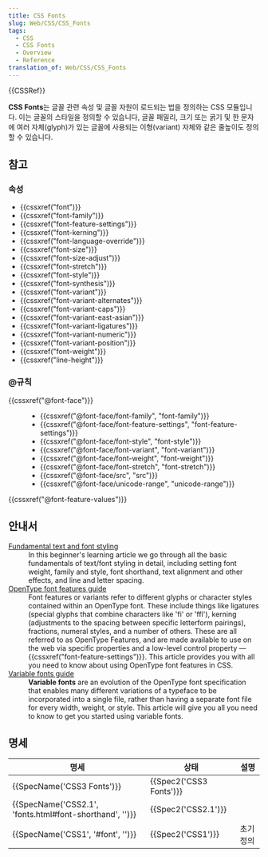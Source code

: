 ```yaml
---
title: CSS Fonts
slug: Web/CSS/CSS_Fonts
tags:
  - CSS
  - CSS Fonts
  - Overview
  - Reference
translation_of: Web/CSS/CSS_Fonts
---
```

<div>{{CSSRef}}</div>

<p><strong>CSS Fonts</strong>는 글꼴 관련 속성 및 글꼴 자원이 로드되는 법을 정의하는 CSS 모듈입니다. 이는 글꼴의 스타일을 정의할 수 있습니다, 글꼴 패밀리, 크기 또는 굵기 및 한 문자에 여러 자체(glyph)가 있는 글꼴에 사용되는 이형(variant) 자체와 같은 줄높이도 정의할 수 있습니다.</p>

<h2 id="참고">참고</h2>

<h3 id="속성">속성</h3>

<div class="index">
<ul>
 <li>{{cssxref("font")}}</li>
 <li>{{cssxref("font-family")}}</li>
 <li>{{cssxref("font-feature-settings")}}</li>
 <li>{{cssxref("font-kerning")}}</li>
 <li>{{cssxref("font-language-override")}}</li>
 <li>{{cssxref("font-size")}}</li>
 <li>{{cssxref("font-size-adjust")}}</li>
 <li>{{cssxref("font-stretch")}}</li>
 <li>{{cssxref("font-style")}}</li>
 <li>{{cssxref("font-synthesis")}}</li>
 <li>{{cssxref("font-variant")}}</li>
 <li>{{cssxref("font-variant-alternates")}}</li>
 <li>{{cssxref("font-variant-caps")}}</li>
 <li>{{cssxref("font-variant-east-asian")}}</li>
 <li>{{cssxref("font-variant-ligatures")}}</li>
 <li>{{cssxref("font-variant-numeric")}}</li>
 <li>{{cssxref("font-variant-position")}}</li>
 <li>{{cssxref("font-weight")}}</li>
 <li>{{cssxref("line-height")}}</li>
</ul>
</div>

<h3 id="규칙">@규칙</h3>

<dl>
 <dt>{{cssxref("@font-face")}}</dt>
 <dd>
 <div class="index">
 <ul>
  <li>{{cssxref("@font-face/font-family", "font-family")}}</li>
  <li>{{cssxref("@font-face/font-feature-settings", "font-feature-settings")}}</li>
  <li>{{cssxref("@font-face/font-style", "font-style")}}</li>
  <li>{{cssxref("@font-face/font-variant", "font-variant")}}</li>
  <li>{{cssxref("@font-face/font-weight", "font-weight")}}</li>
  <li>{{cssxref("@font-face/font-stretch", "font-stretch")}}</li>
  <li>{{cssxref("@font-face/src", "src")}}</li>
  <li>{{cssxref("@font-face/unicode-range", "unicode-range")}}</li>
 </ul>
 </div>
 </dd>
 <dt>{{cssxref("@font-feature-values")}}</dt>
</dl>

<h2 id="안내서">안내서</h2>

<dl>
 <dt><a href="https://developer.mozilla.org/en-US/docs/Learn/CSS/Styling_text/Fundamentals">Fundamental text and font styling</a></dt>
 <dd>In this beginner's learning article we go through all the basic fundamentals of text/font styling in detail, including setting font weight, family and style, font shorthand, text alignment and other effects, and line and letter spacing.</dd>
 <dt><a href="https://developer.mozilla.org/en-US/docs/Web/CSS/CSS_Fonts/OpenType_fonts_guide">OpenType font features guide</a></dt>
 <dd>Font features or variants refer to different glyphs or character styles contained within an OpenType font. These include things like ligatures (special glyphs that combine characters like 'fi' or 'ffl'), kerning (adjustments to the spacing between specific letterform pairings), fractions, numeral styles, and a number of others. These are all referred to as OpenType Features, and are made available to use on the web via specific properties and a low-level control property — {{cssxref("font-feature-settings")}}. This article provides you with all you need to know about using OpenType font features in CSS.</dd>
 <dt><a href="https://developer.mozilla.org/en-US/docs/Web/CSS/CSS_Fonts/Variable_Fonts_Guide">Variable fonts guide</a></dt>
 <dd><strong>Variable fonts</strong> are an evolution of the OpenType font specification that enables many different variations of a typeface to be incorporated into a single file, rather than having a separate font file for every width, weight, or style. This article will give you all you need to know to get you started using variable fonts.</dd>
</dl>

<h2 id="명세">명세</h2>

<table class="standard-table">
 <thead>
  <tr>
   <th scope="col">명세</th>
   <th scope="col">상태</th>
   <th scope="col">설명</th>
  </tr>
 </thead>
 <tbody>
  <tr>
   <td>{{SpecName('CSS3 Fonts')}}</td>
   <td>{{Spec2('CSS3 Fonts')}}</td>
   <td> </td>
  </tr>
  <tr>
   <td>{{SpecName('CSS2.1', 'fonts.html#font-shorthand', '')}}</td>
   <td>{{Spec2('CSS2.1')}}</td>
   <td> </td>
  </tr>
  <tr>
   <td>{{SpecName('CSS1', '#font', '')}}</td>
   <td>{{Spec2('CSS1')}}</td>
   <td>초기 정의</td>
  </tr>
 </tbody>
</table>
